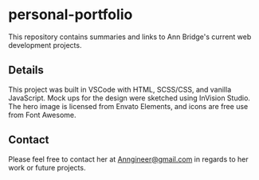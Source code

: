 # personal-portfolio

This repository contains summaries and links to Ann Bridge's current web development projects.

## Details

This project was built in VSCode with HTML, SCSS/CSS, and vanilla JavaScript. Mock ups for the design were sketched using InVision Studio. The hero image is licensed from Envato Elements, and icons are free use from Font Awesome.

## Contact

Please feel free to contact her at Anngineer@gmail.com in regards to her work or future projects.
